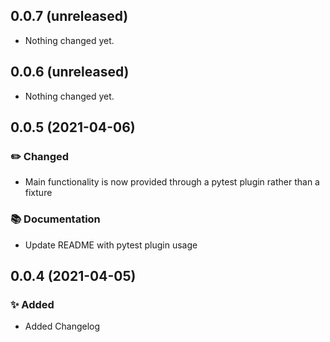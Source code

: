 0.0.7 (unreleased)
------------------

- Nothing changed yet.


0.0.6 (unreleased)
------------------

- Nothing changed yet.


0.0.5 (2021-04-06)
------------------

### :pencil2: Changed

- Main functionality is now provided through a pytest plugin rather than a fixture

### :books: Documentation

- Update README with pytest plugin usage

0.0.4 (2021-04-05)
------------------

### :sparkles: Added

- Added Changelog
